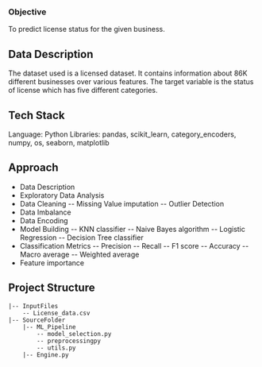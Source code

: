 ### Objective
To predict license status for the given business.

## Data Description
The dataset used is a licensed dataset. It contains information about 86K different businesses over various features. The target variable is the status of license which has five different categories.

## Tech Stack
Language: Python
Libraries: pandas, scikit_learn, category_encoders, numpy, os, seaborn, matplotlib

## Approach
- Data Description
- Exploratory Data Analysis
- Data Cleaning
-- Missing Value imputation
-- Outlier Detection
- Data Imbalance
- Data Encoding
- Model Building
-- KNN classifier
-- Naive Bayes algorithm
-- Logistic Regression
-- Decision Tree classifier
- Classification Metrics
-- Precision
-- Recall
-- F1 score
-- Accuracy
-- Macro average
-- Weighted average
- Feature importance

## Project Structure
```
|-- InputFiles
    -- License_data.csv
|-- SourceFolder
    |-- ML_Pipeline
        -- model_selection.py
        -- preprocessingpy
        -- utils.py
    |-- Engine.py

